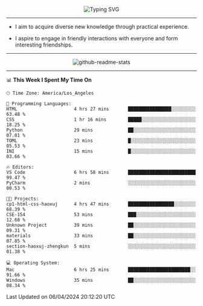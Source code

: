 <p align="center">
  <img src="https://readme-typing-svg.demolab.com?font=Fira+Code&weight=500&size=32&duration=2500&pause=1600&center=true&vCenter=true&random=false&width=1024&height=64&lines=Hi+there+%F0%9F%91%8B;I'm+delighted+you+could+make+it+here+%F0%9F%8E%89;I'm+Harry%2C+a+college+student+still+finding+my+way" alt="Typing SVG" />
</p>


---


- I aim to acquire diverse new knowledge through practical experience.

- I aspire to engage in friendly interactions with everyone and form interesting friendships.


---


<p align="center">
  <img src="https://github-readme-stats.vercel.app/api?username=Harry-Jing&show_icons=true" alt="github-readme-stats"/>
</p>


---

<!--START_SECTION:waka-->
📊 **This Week I Spent My Time On** 

```text
🕑︎ Time Zone: America/Los_Angeles

💬 Programming Languages: 
HTML                     4 hrs 27 mins       ████████████████░░░░░░░░░   63.48 % 
CSS                      1 hr 16 mins        █████░░░░░░░░░░░░░░░░░░░░   18.25 % 
Python                   29 mins             ██░░░░░░░░░░░░░░░░░░░░░░░   07.01 % 
TOML                     23 mins             █░░░░░░░░░░░░░░░░░░░░░░░░   05.53 % 
INI                      15 mins             █░░░░░░░░░░░░░░░░░░░░░░░░   03.66 % 

🔥 Editors: 
VS Code                  6 hrs 58 mins       █████████████████████████   99.47 % 
PyCharm                  2 mins              ░░░░░░░░░░░░░░░░░░░░░░░░░   00.53 % 

🐱‍💻 Projects: 
cp1-html-css-haoxuj      4 hrs 47 mins       █████████████████░░░░░░░░   68.39 % 
CSE-154                  53 mins             ███░░░░░░░░░░░░░░░░░░░░░░   12.68 % 
Unknown Project          39 mins             ██░░░░░░░░░░░░░░░░░░░░░░░   09.31 % 
materials                33 mins             ██░░░░░░░░░░░░░░░░░░░░░░░   07.85 % 
section-haoxuj-zhengkun  5 mins              ░░░░░░░░░░░░░░░░░░░░░░░░░   01.38 % 

💻 Operating System: 
Mac                      6 hrs 25 mins       ███████████████████████░░   91.66 % 
Windows                  35 mins             ██░░░░░░░░░░░░░░░░░░░░░░░   08.34 % 
```


 Last Updated on 06/04/2024 20:12:20 UTC
<!--END_SECTION:waka-->
